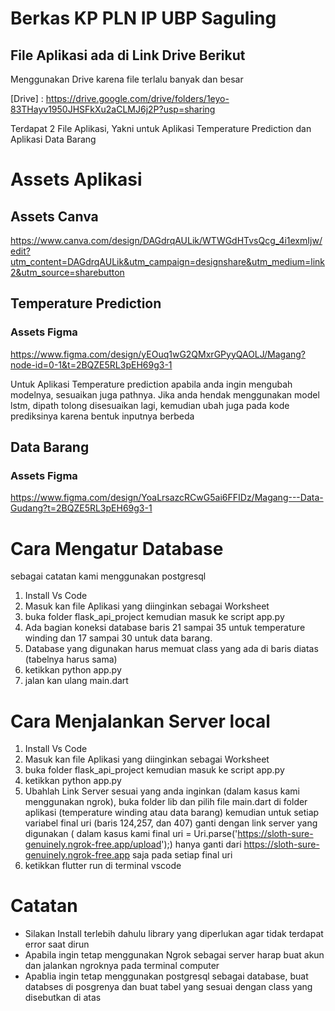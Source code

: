 # Berkas KP PLN IP UBP Saguling 
## File Aplikasi ada di Link Drive Berikut
Menggunakan Drive karena file terlalu banyak dan besar


[Drive] : https://drive.google.com/drive/folders/1eyo-83THayv1950JHSFkXu2aCLMJ6j2P?usp=sharing


Terdapat 2 File Aplikasi, Yakni untuk Aplikasi Temperature Prediction dan Aplikasi Data Barang


# Assets Aplikasi
## Assets Canva 

https://www.canva.com/design/DAGdrqAULik/WTWGdHTvsQcg_4i1exmIjw/edit?utm_content=DAGdrqAULik&utm_campaign=designshare&utm_medium=link2&utm_source=sharebutton 


## Temperature Prediction
### Assets Figma 
https://www.figma.com/design/yEOuq1wG2QMxrGPyyQAOLJ/Magang?node-id=0-1&t=2BQZE5RL3pEH69g3-1 

Untuk Aplikasi Temperature prediction apabila anda ingin mengubah modelnya, sesuaikan juga pathnya. 
Jika anda hendak menggunakan model lstm, dipath tolong disesuaikan lagi, kemudian ubah juga pada kode prediksinya karena bentuk inputnya berbeda

## Data Barang
### Assets Figma
https://www.figma.com/design/YoaLrsazcRCwG5ai6FFIDz/Magang---Data-Gudang?t=2BQZE5RL3pEH69g3-1 

# Cara Mengatur Database
sebagai catatan kami menggunakan postgresql
1. Install Vs Code
2. Masuk kan file Aplikasi yang diinginkan sebagai Worksheet
3. buka folder flask_api_project kemudian masuk ke script app.py
4. Ada bagian koneksi database baris 21 sampai 35 untuk temperature winding dan 17 sampai 30 untuk data barang.
5. Database yang digunakan harus memuat class yang ada di baris diatas (tabelnya harus sama)
6. ketikkan python app.py
7. jalan kan ulang main.dart


# Cara Menjalankan Server local
1. Install Vs Code
2. Masuk kan file Aplikasi yang diinginkan sebagai Worksheet
3. buka folder flask_api_project kemudian masuk ke script app.py
4. ketikkan python app.py
5. Ubahlah Link Server sesuai yang anda inginkan (dalam kasus kami menggunakan ngrok), buka folder lib dan pilih file main.dart di folder aplikasi (temperature winding atau data barang) kemudian untuk setiap variabel final uri (baris 124,257, dan 407) ganti dengan link server yang digunakan ( dalam kasus kami final uri = Uri.parse('https://sloth-sure-genuinely.ngrok-free.app/upload');) hanya ganti dari https://sloth-sure-genuinely.ngrok-free.app saja pada setiap final uri
6. ketikkan flutter run di terminal vscode

# Catatan
- Silakan Install terlebih dahulu library yang diperlukan agar tidak terdapat error saat dirun
- Apabila ingin tetap menggunakan Ngrok sebagai server harap buat akun dan jalankan ngroknya pada terminal computer
- Apablia ingin tetap menggunakan postgresql sebagai database, buat databses di posgrenya dan buat tabel yang sesuai dengan class yang disebutkan di atas
